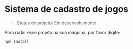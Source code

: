 # Sistema de cadastro de jogos

> Status do projeto: Em desenvolvimento

Para rodar esse projeto na sua máquina, por favor digite: 

```
npm install
```

